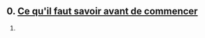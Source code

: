 ## 0. [Ce qu'il faut savoir avant de commencer](https://github.com/HoucineSenoussi/Python-pour-Data-et-IA/blob/main/forBases.ipynb)
1. 
